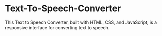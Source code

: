 # Text-To-Speech-Converter
 This Text to Speech Converter, built with HTML, CSS, and JavaScript, is a responsive interface for converting text to speech.
